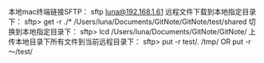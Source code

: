 本地mac终端链接SFTP：
sftp luna@192.168.1.61
远程文件下载到本地指定目录下：
sftp> get -r ./* /Users/luna/Documents/GitNote/GitNote/test/shared
切换到本地指定目录下：
sftp> lcd /Users/luna/Documents/GitNote/GitNote/
上传本地目录下所有文件到当前远程目录下：
sftp> put -r test/. /tmp/ OR put -r ～/test/